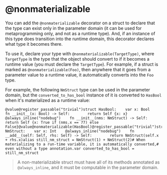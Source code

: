 # @nonmaterializable

You can add the `@nonmaterializable` decorator on a struct to declare that the type can exist only in the parameter domain (it can be used for metaprogramming only, and not as a runtime type). And, if an instance of this type does transition into the runtime domain, this decorator declares what type it becomes there.

To use it, declare your type with `@nonmaterializable(TargetType)`, where `TargetType` is the type that the object should convert to if it becomes a runtime value (you must declare the `TargetType`). For example, if a struct is marked as `@nonmaterializable(Foo)`, then anywhere that it goes from a parameter value to a runtime value, it automatically converts into the `Foo` type.

For example, the following `NmStruct` type can be used in the parameter domain, but the `converted_to_has_bool` instance of it is converted to `HasBool` when it's materialized as a runtime value:

```
@value@register_passable("trivial")struct HasBool:    var x: Bool    fn __init__(x: Bool) -> Self:        return Self {x: x}    @always_inline("nodebug")    fn __init__(nms: NmStruct) -> Self:        return Self {x: True if (nms.x == 77) else False}@value@nonmaterializable(HasBool)@register_passable("trivial")struct NmStruct:    var x: Int    @always_inline("nodebug")    fn __add__(self: Self, rhs: Self) -> Self:        return NmStruct(self.x + rhs.x)alias still_nm_struct = NmStruct(1) + NmStruct(2)# When materializing to a run-time variable, it is automatically converted,# even without a type annotation.var converted_to_has_bool = still_nm_struct
```

> A non-materializable struct must have all of its methods annotated as `@always_inline`, and it must be computable in the parameter domain.